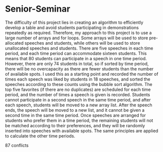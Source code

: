 # Senior-Seminar
The difficulty of this project lies in creating an algorithm to efficiently develop a table and avoid students participating in demonstrations repeatedly as required. Therefore, my approach to this project is to use a large number of arrays and for loops. Some arrays will be used to store pre-allocated speeches and students, while others will be used to store unallocated speeches and students. There are five speeches in each time period, and each time period can accommodate sixteen students. This means that 80 students can participate in a speech in one time period. However, there are only 74 students in total, so if sorted by time period, there will be no overcapacity as there are fewer students than the number of available spots. I used this as a starting point and recorded the number of times each speech was liked by students in 18 speeches, and sorted the speeches according to these counts using the bubble sort algorithm. The top five favorites (if there are no duplicates) are scheduled for each time period, and the number of times a speech is given is recorded. Students cannot participate in a second speech in the same time period, and after each speech, students will be moved to a new array list. After the speech ends, the speech will be moved to a new list, and it cannot be given a second time in the same time period. Once speeches are arranged for students who prefer them in a time period, the remaining students will not be matched according to their preferences, and they will be randomly inserted into speeches with available spots. The same principles are applied to calculate the other time periods.

87 conflicts
